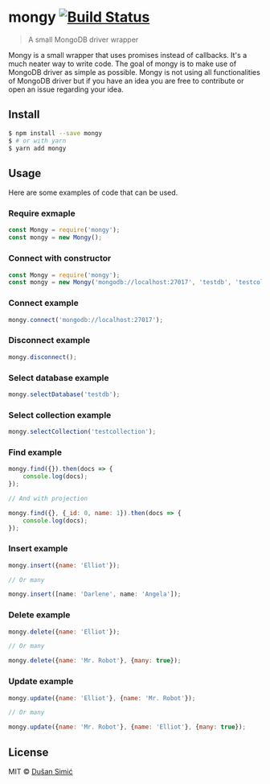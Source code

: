 # mongy [![Build Status](https://travis-ci.org/dusansimic/mongy.svg?branch=master)](https://travis-ci.org/dusansimic/mongy)
> A small MongoDB driver wrapper

Mongy is a small wrapper that uses promises instead of callbacks. It's a much neater way to write code. The goal of mongy is to make use of MongoDB driver as simple as possible. Mongy is not using all functionalities of MongoDB driver but if you have an idea you are free to contribute or open an issue regarding your idea.

## Install
``` bash
$ npm install --save mongy
$ # or with yarn
$ yarn add mongy
```

## Usage
Here are some examples of code that can be used.

### Require exmaple
```js
const Mongy = require('mongy');
const mongy = new Mongy();
```

### Connect with constructor
```js
const Mongy = require('mongy');
const mongy = new Mongy('mongodb://localhost:27017', 'testdb', 'testcollection');
```

### Connect example
```js
mongy.connect('mongodb://localhost:27017');
```

### Disconnect example
```js
mongy.disconnect();
```

### Select database example
```js
mongy.selectDatabase('testdb');
```

### Select collection example
```js
mongy.selectCollection('testcollection');
```

### Find example
```js
mongy.find({}).then(docs => {
	console.log(docs);
});

// And with projection

mongy.find({}, {_id: 0, name: 1}).then(docs => {
	console.log(docs);
});
```

### Insert example
```js
mongy.insert({name: 'Elliot'});

// Or many

mongy.insert([name: 'Darlene', name: 'Angela']);
```

### Delete example
```js
mongy.delete({name: 'Elliot'});

// Or many

mongy.delete({name: 'Mr. Robot'}, {many: true});
```

### Update example
```js
mongy.update({name: 'Elliot'}, {name: 'Mr. Robot'});

// Or many

mongy.update({name: 'Mr. Robot'}, {name: 'Elliot'}, {many: true});
```

## License
MIT © [Dušan Simić](http://dusansimic.cf)
